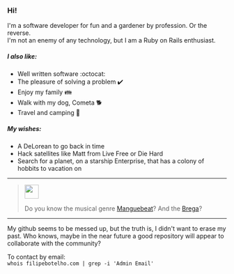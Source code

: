### Hi!
I'm a software developer for fun and a gardener by profession. Or the reverse.\
I'm not an enemy of any technology, but I am a Ruby on Rails enthusiast.

##### I also like:
- Well written software :octocat:
- The pleasure of solving a problem :heavy_check_mark:
- Enjoy my family :family:
- Walk with my dog, Cometa :dog2:
- Travel and camping :sunrise_over_mountains:

##### My wishes:
- A DeLorean to go back in time
- Hack satellites like Matt from Live Free or Die Hard
- Search for a planet, on a starship Enterprise, that has a colony of hobbits to vacation on

---
> <img src="https://upload.wikimedia.org/wikipedia/commons/d/dd/Music_font_awesome.svg" width="32"> 
> 
> Do you know the musical genre [Manguebeat](https://open.spotify.com/playlist/630UFTEXZPxnRmG7mdqGgW)?
> And the [Brega](https://open.spotify.com/playlist/7w46iJmm1oYyTiSXuUeJSy)?
---

My github seems to be messed up, but the truth is, I didn't want to erase my past. Who knows, maybe in the near future a good repository will appear to collaborate with the community?

To contact by email:\
`whois filipebotelho.com | grep -i 'Admin Email'`

<!--
**filipedesousab/filipedesousab** is a ✨ _special_ ✨ repository because its `README.md` (this file) appears on your GitHub profile.

Here are some ideas to get you started:

- 🔭 I’m currently working on ...
- 🌱 I’m currently learning ...
- 👯 I’m looking to collaborate on ...
- 🤔 I’m looking for help with ...
- 💬 Ask me about ...
- 📫 How to reach me: ...
- 😄 Pronouns: ...
- ⚡ Fun fact: ...
-->
